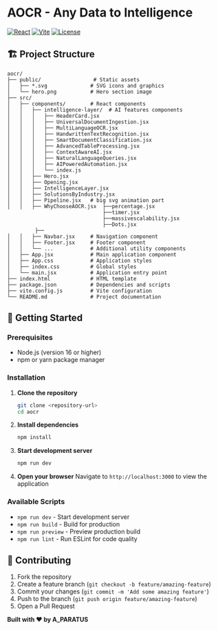 # AOCR - Any Data to Intelligence

[![React](https://img.shields.io/badge/React-18.2.0-blue.svg)](https://reactjs.org/)
[![Vite](https://img.shields.io/badge/Vite-5.0.0-purple.svg)](https://vitejs.dev/)
[![License](https://img.shields.io/badge/License-MIT-green.svg)](LICENSE)

## 🏗️ Project Structure

```
aocr/
├── public/                 # Static assets
│   ├── *.svg              # SVG icons and graphics
│   └── hero.png           # Hero section image
├── src/
│   ├── components/        # React components
│   │   ├── intelligence-layer/  # AI features components
│   │   │   ├── HeaderCard.jsx
│   │   │   ├── UniversalDocumentIngestion.jsx
│   │   │   ├── MultiLanguageOCR.jsx
│   │   │   ├── HandwrittenTextRecognition.jsx
│   │   │   ├── SmartDocumentClassification.jsx
│   │   │   ├── AdvancedTableProcessing.jsx
│   │   │   ├── ContextAwareAI.jsx
│   │   │   ├── NaturalLanguageQueries.jsx
│   │   │   ├── AIPoweredAutomation.jsx
│   │   │   └── index.js
│   │   ├── Hero.jsx      
│   │   ├── Opening.jsx    
│   │   ├── IntelligenceLayer.jsx  
│   │   ├── SolutionsByIndustry.jsx 
│   │   ├── Pipeline.jsx   # big svg animation part
│   │   ├── WhyChooseAOCR.jsx  ├──percentage.jsx
                               ├──timer.jsx
                               ├──massivescalability.jsx
                               ├──Dots.jsx
         ├──
│   │   ├── Navbar.jsx     # Navigation component
│   │   ├── Footer.jsx     # Footer component
│   │   └── ...            # Additional utility components
│   ├── App.jsx            # Main application component
│   ├── App.css            # Application styles
│   ├── index.css          # Global styles
│   └── main.jsx           # Application entry point
├── index.html             # HTML template
├── package.json           # Dependencies and scripts
├── vite.config.js         # Vite configuration
└── README.md              # Project documentation
```
## 🚀 Getting Started

### Prerequisites
- Node.js (version 16 or higher)
- npm or yarn package manager

### Installation

1. **Clone the repository**
   ```bash
   git clone <repository-url>
   cd aocr
   ```

2. **Install dependencies**
   ```bash
   npm install
   ```

3. **Start development server**
   ```bash
   npm run dev
   ```

4. **Open your browser**
   Navigate to `http://localhost:3000` to view the application

### Available Scripts

- `npm run dev` - Start development server
- `npm run build` - Build for production
- `npm run preview` - Preview production build
- `npm run lint` - Run ESLint for code quality

## 🤝 Contributing

1. Fork the repository
2. Create a feature branch (`git checkout -b feature/amazing-feature`)
3. Commit your changes (`git commit -m 'Add some amazing feature'`)
4. Push to the branch (`git push origin feature/amazing-feature`)
5. Open a Pull Request




**Built with ❤️ by A_PARATUS** 